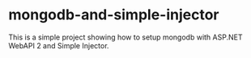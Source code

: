 # mongodb-and-simple-injector

This is a simple project showing how to setup mongodb with ASP.NET WebAPI 2 and Simple Injector.